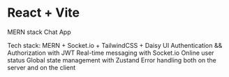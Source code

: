 # React + Vite

MERN stack Chat App

Tech stack: MERN + Socket.io + TailwindCSS + Daisy UI
Authentication && Authorization with JWT
Real-time messaging with Socket.io
Online user status
Global state management with Zustand
Error handling both on the server and on the client